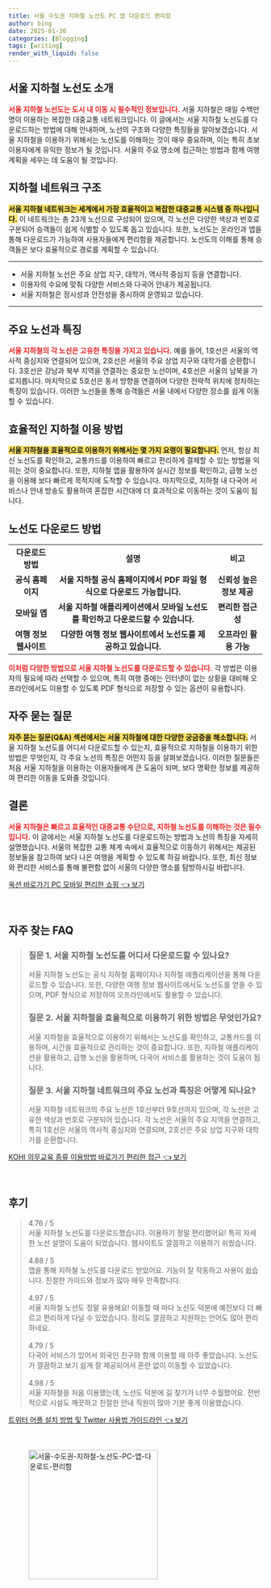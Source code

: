 ```yaml
---
title: 서울 수도권 지하철 노선도 PC 앱 다운로드 편리함
author: bing
date: 2025-01-30
categories: [Blogging]
tags: [writing]
render_with_liquid: false
---
```



<h2 id='서울 지하철 노선도 소개'>서울 지하철 노선도 소개</h2>

<p><b><span style="color: #ee2323;">서울 지하철 노선도는 도시 내 이동 시 필수적인 정보입니다.</span></b> 서울 지하철은 매일 수백만 명이 이용하는 복잡한 대중교통 네트워크입니다. 이 글에서는 서울 지하철 노선도를 다운로드하는 방법에 대해 안내하며, 노선의 구조와 다양한 특징들을 알아보겠습니다. 서울 지하철을 이용하기 위해서는 노선도를 이해하는 것이 매우 중요하며, 이는 특히 초보 이용자에게 유익한 정보가 될 것입니다. 서울의 주요 명소에 접근하는 방법과 함께 여행 계획을 세우는 데 도움이 될 것입니다.</p>

<h2 id='지하철 네트워크 구조'>지하철 네트워크 구조</h2>

<p><b><span style="background-color: #ffe066;">서울 지하철 네트워크는 세계에서 가장 효율적이고 복잡한 대중교통 시스템 중 하나입니다.</span></b> 이 네트워크는 총 23개 노선으로 구성되어 있으며, 각 노선은 다양한 색상과 번호로 구분되어 승객들이 쉽게 식별할 수 있도록 돕고 있습니다. 또한, 노선도는 온라인과 앱을 통해 다운로드가 가능하여 사용자들에게 편리함을 제공합니다. 노선도의 이해를 통해 승객들은 보다 효율적으로 경로를 계획할 수 있습니다.</p>

<hr />

<ul>
    <li>서울 지하철 노선은 주요 상업 지구, 대학가, 역사적 중심지 등을 연결합니다.</li>
    <li>이용자의 수요에 맞춰 다양한 서비스와 다국어 안내가 제공됩니다.</li>
    <li>서울 지하철은 정시성과 안전성을 중시하여 운영되고 있습니다.</li>
</ul>

<hr />

<h2 id='주요 노선과 특징'>주요 노선과 특징</h2>

<p><b><span style="color: #ee2323;">서울 지하철의 각 노선은 고유한 특징을 가지고 있습니다.</span></b> 예를 들어, 1호선은 서울의 역사적 중심지와 연결되어 있으며, 2호선은 서울의 주요 상업 지구와 대학가를 순환합니다. 3호선은 강남과 북부 지역을 연결하는 중요한 노선이며, 4호선은 서울의 남북을 가로지릅니다. 마지막으로 5호선은 동서 방향을 연결하며 다양한 전략적 위치에 정차하는 특징이 있습니다. 이러한 노선들을 통해 승객들은 서울 내에서 다양한 장소를 쉽게 이동할 수 있습니다.</p>

<h2 id='효율적인 지하철 이용 방법'>효율적인 지하철 이용 방법</h2>

<p><b><span style="background-color: #ffe066;">서울 지하철을 효율적으로 이용하기 위해서는 몇 가지 요령이 필요합니다.</span></b> 먼저, 항상 최신 노선도를 확인하고, 교통카드를 이용하여 빠르고 편리하게 결제할 수 있는 방법을 익히는 것이 중요합니다. 또한, 지하철 앱을 활용하여 실시간 정보를 확인하고, 급행 노선을 이용해 보다 빠르게 목적지에 도착할 수 있습니다. 마지막으로, 지하철 내 다국어 서비스나 안내 방송도 활용하여 혼잡한 시간대에 더 효과적으로 이동하는 것이 도움이 됩니다.</p>

<h2 id='노선도 다운로드 방법'>노선도 다운로드 방법</h2>

<table>
    <tr>
        <td style="text-align: center; height: 17px;"><b>다운로드 방법</b></td>
        <td style="text-align: center; height: 17px;"><b>설명</b></td>
        <td style="text-align: center; height: 17px;"><b>비고</b></td>
    </tr>
    <tr>
        <td style="text-align: center; height: 17px;"><b>공식 홈페이지</b></td>
        <td style="text-align: center; height: 17px;"><b>서울 지하철 공식 홈페이지에서 PDF 파일 형식으로 다운로드 가능합니다.</b></td>
        <td style="text-align: center; height: 17px;"><b>신뢰성 높은 정보 제공</b></td>
    </tr>
    <tr>
        <td style="text-align: center; height: 17px;"><b>모바일 앱</b></td>
        <td style="text-align: center; height: 17px;"><b>서울 지하철 애플리케이션에서 모바일 노선도를 확인하고 다운로드할 수 있습니다.</b></td>
        <td style="text-align: center; height: 17px;"><b>편리한 접근성</b></td>
    </tr>
    <tr>
        <td style="text-align: center; height: 17px;"><b>여행 정보 웹사이트</b></td>
        <td style="text-align: center; height: 17px;"><b>다양한 여행 정보 웹사이트에서 노선도를 제공하고 있습니다.</b></td>
        <td style="text-align: center; height: 17px;"><b>오프라인 활용 가능</b></td>
    </tr>
</table>

<p><b><span style="color: #ee2323;">이처럼 다양한 방법으로 서울 지하철 노선도를 다운로드할 수 있습니다.</span></b> 각 방법은 이용자의 필요에 따라 선택할 수 있으며, 특히 여행 중에는 인터넷이 없는 상황을 대비해 오프라인에서도 이용할 수 있도록 PDF 형식으로 저장할 수 있는 옵션이 유용합니다.</p>

<h2 id='자주 묻는 질문'>자주 묻는 질문</h2>

<p><b><span style="background-color: #ffe066;">자주 묻는 질문(Q&A) 섹션에서는 서울 지하철에 대한 다양한 궁금증을 해소합니다.</span></b> 서울 지하철 노선도를 어디서 다운로드할 수 있는지, 효율적으로 지하철을 이용하기 위한 방법은 무엇인지, 각 주요 노선의 특징은 어떤지 등을 살펴보겠습니다. 이러한 질문들은 처음 서울 지하철을 이용하는 이용자들에게 큰 도움이 되며, 보다 명확한 정보를 제공하여 편리한 이동을 도와줄 것입니다.</p>

<h2 id='결론'>결론</h2>

<p><b><span style="color: #ee2323;">서울 지하철은 빠르고 효율적인 대중교통 수단으로, 지하철 노선도를 이해하는 것은 필수입니다.</span></b> 이 글에서는 서울 지하철 노선도를 다운로드하는 방법과 노선의 특징을 자세히 설명했습니다. 서울의 복잡한 교통 체계 속에서 효율적으로 이동하기 위해서는 제공된 정보들을 참고하여 보다 나은 여행을 계획할 수 있도록 하길 바랍니다. 또한, 최신 정보와 편리한 서비스를 통해 불편함 없이 서울의 다양한 명소를 탐방하시길 바랍니다.</p>


<p><a class="click-button" title="옥션 바로가기 PC 모바일 편리한 쇼핑" href="https://afficreate.github.io/posts/%EC%98%A5%EC%85%98-%EB%B0%94%EB%A1%9C%EA%B0%80%EA%B8%B0-PC-%EB%AA%A8%EB%B0%94%EC%9D%BC-%ED%8E%B8%EB%A6%AC%ED%95%9C-%EC%87%BC%ED%95%91/" rel="dofollow">옥션 바로가기 PC 모바일 편리한 쇼핑 👈 보기</a></p><br>
<h2 id='자주_찾는_FAQ'>자주 찾는 FAQ</h2>
<div itemscope="" itemtype="https://schema.org/FAQPage"> 
<blockquote> 
<div itemscope="" itemprop="mainEntity" itemtype="https://schema.org/Question"> 
<h3 itemprop="name">질문 1. 서울 지하철 노선도를 어디서 다운로드할 수 있나요?</h3> 
<div itemscope="" itemprop="acceptedAnswer" itemtype="https://schema.org/Answer"> 
<span itemprop="text"> 
<p>서울 지하철 노선도는 공식 지하철 홈페이지나 지하철 애플리케이션을 통해 다운로드할 수 있습니다. 또한, 다양한 여행 정보 웹사이트에서도 노선도를 얻을 수 있으며, PDF 형식으로 저장하여 오프라인에서도 활용할 수 있습니다.</p> 
</span> 
</div> 
</div> 

<div itemscope="" itemprop="mainEntity" itemtype="https://schema.org/Question"> 
<h3 itemprop="name">질문 2. 서울 지하철을 효율적으로 이용하기 위한 방법은 무엇인가요?</h3> 
<div itemscope="" itemprop="acceptedAnswer" itemtype="https://schema.org/Answer"> 
<span itemprop="text"> 
<p>서울 지하철을 효율적으로 이용하기 위해서는 노선도를 확인하고, 교통카드를 이용하며, 시간을 효율적으로 관리하는 것이 중요합니다. 또한, 지하철 애플리케이션을 활용하고, 급행 노선을 활용하며, 다국어 서비스를 활용하는 것이 도움이 됩니다.</p>  
</span> 
</div> 
</div> 

<div itemscope="" itemprop="mainEntity" itemtype="https://schema.org/Question"> 
<h3 itemprop="name">질문 3. 서울 지하철 네트워크의 주요 노선과 특징은 어떻게 되나요?</h3> 
<div itemscope="" itemprop="acceptedAnswer" itemtype="https://schema.org/Answer"> 
<span itemprop="text"> 
<p>서울 지하철 네트워크의 주요 노선은 1호선부터 9호선까지 있으며, 각 노선은 고유한 색상과 번호로 구분되어 있습니다. 각 노선은 서울의 주요 지역을 연결하고, 특히 1호선은 서울의 역사적 중심지와 연결되며, 2호선은 주요 상업 지구와 대학가를 순환합니다.</p> 
</span> 
</div> 
</div> 
</blockquote> 
</div>
<p><a class="click-button" title="KOHI 의무교육 종류 이용방법 바로가기 편리한 접근" href="https://afficreate.github.io/posts/KOHI-%EC%9D%98%EB%AC%B4%EA%B5%90%EC%9C%A1-%EC%A2%85%EB%A5%98-%EC%9D%B4%EC%9A%A9%EB%B0%A9%EB%B2%95-%EB%B0%94%EB%A1%9C%EA%B0%80%EA%B8%B0-%ED%8E%B8%EB%A6%AC%ED%95%9C-%EC%A0%91%EA%B7%BC/" rel="dofollow">KOHI 의무교육 종류 이용방법 바로가기 편리한 접근 👈 보기</a></p><br>
<h2 id='후기'>후기</h2>
<div itemscope itemtype="https://schema.org/Product">
  <blockquote>
  <div itemprop="review" itemscope itemtype="https://schema.org/Review">
      <div itemprop="reviewRating" itemscope itemtype="https://schema.org/Rating"> <span itemprop="ratingValue">4.76</span> / <span itemprop="bestRating">5</span> </div>
      <span itemprop="reviewBody">서울 지하철 노선도를 다운로드했습니다. 이용하기 정말 편리했어요! 특히 자세한 노선 설명이 도움이 되었습니다. 웹사이트도 깔끔하고 이용하기 쉬웠습니다.</span>
  </div>
  <br>
  <div itemprop="review" itemscope itemtype="https://schema.org/Review">
      <div itemprop="reviewRating" itemscope itemtype="https://schema.org/Rating"> <span itemprop="ratingValue">4.88</span> / <span itemprop="bestRating">5</span> </div>
      <span itemprop="reviewBody">앱을 통해 지하철 노선도를 다운로드 받았어요. 기능이 잘 작동하고 사용이 쉽습니다. 친절한 가이드와 정보가 많아 매우 만족합니다.</span>
  </div>
  <br>
  <div itemprop="review" itemscope itemtype="https://schema.org/Review">
      <div itemprop="reviewRating" itemscope itemtype="https://schema.org/Rating"> <span itemprop="ratingValue">4.97</span> / <span itemprop="bestRating">5</span> </div>
      <span itemprop="reviewBody">서울 지하철 노선도 정말 유용해요! 이동할 때 마다 노선도 덕분에 예전보다 더 빠르고 편리하게 다닐 수 있었습니다. 정리도 깔끔하고 지원하는 언어도 많아 편리하네요.</span>
  </div>
  <br>
  <div itemprop="review" itemscope itemtype="https://schema.org/Review">
      <div itemprop="reviewRating" itemscope itemtype="https://schema.org/Rating"> <span itemprop="ratingValue">4.79</span> / <span itemprop="bestRating">5</span> </div>
      <span itemprop="reviewBody">다국어 서비스가 있어서 외국인 친구와 함께 이용할 때 아주 좋았습니다. 노선도가 깔끔하고 보기 쉽게 잘 제공되어서 혼란 없이 이동할 수 있었습니다.</span>
  </div>
  <br>
  <div itemprop="review" itemscope itemtype="https://schema.org/Review">
      <div itemprop="reviewRating" itemscope itemtype="https://schema.org/Rating"> <span itemprop="ratingValue">4.98</span> / <span itemprop="bestRating">5</span> </div>
      <span itemprop="reviewBody">서울 지하철을 처음 이용했는데, 노선도 덕분에 길 찾기가 너무 수월했어요. 전반적으로 시설도 깨끗하고 친절한 안내 직원이 많아 기분 좋게 이용했습니다.</span>
  </div>
  </blockquote>
</div>
<p><a class="click-button" title="트위터 어플 설치 방법 및 Twitter 사용법 가이드라인" href="https://afficreate.github.io/posts/%ED%8A%B8%EC%9C%84%ED%84%B0-%EC%96%B4%ED%94%8C-%EC%84%A4%EC%B9%98-%EB%B0%A9%EB%B2%95-%EB%B0%8F-Twitter-%EC%82%AC%EC%9A%A9%EB%B2%95-%EA%B0%80%EC%9D%B4%EB%93%9C%EB%9D%BC%EC%9D%B8/" rel="dofollow">트위터 어플 설치 방법 및 Twitter 사용법 가이드라인 👈 보기</a></p><br>
<figure class="image"><img src="https://afficreate.github.io/assets/img/thumbnail/서울-수도권-지하철-노선도-PC-앱-다운로드-편리함.webp" alt="서울-수도권-지하철-노선도-PC-앱-다운로드-편리함" width="256" height="256"></figure>